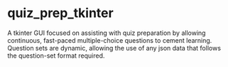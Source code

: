 # quiz_prep_tkinter
A tkinter GUI focused on assisting with quiz preparation by allowing continuous, fast-paced multiple-choice questions to cement learning. Question sets are dynamic, allowing the use of any json data that follows the question-set format required.
